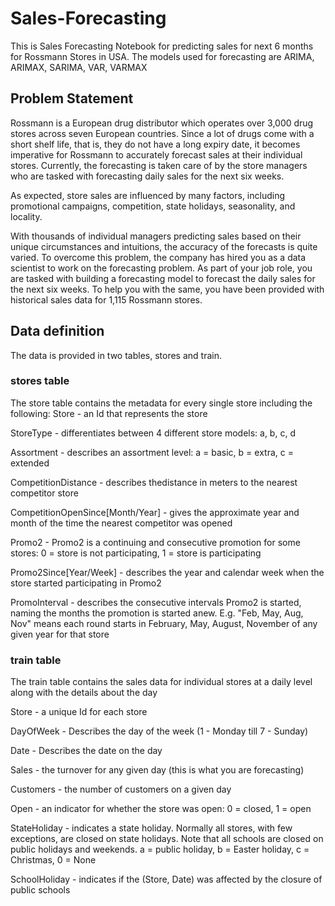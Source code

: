 # Sales-Forecasting
This is Sales Forecasting Notebook for predicting sales for next 6 months for Rossmann Stores in USA. The models used for forecasting are ARIMA, ARIMAX, SARIMA, VAR, VARMAX 

## Problem Statement
Rossmann is a European drug distributor which operates over 3,000 drug stores across seven European countries. Since a lot of drugs come with a short shelf life, that is, they do not have a long expiry date, it becomes imperative for Rossmann to accurately forecast sales at their individual stores. Currently, the forecasting is taken care of by the store managers who are tasked with forecasting daily sales for the next six weeks. 

As expected, store sales are influenced by many factors, including promotional campaigns, competition, state holidays, seasonality, and locality.

With thousands of individual managers predicting sales based on their unique circumstances and intuitions, the accuracy of the forecasts is quite varied. To overcome this problem, the company has hired you as a data scientist to work on the forecasting problem. As part of your job role, you are tasked with building a forecasting model to forecast the daily sales for the next six weeks. To help you with the same, you have been provided with historical sales data for 1,115 Rossmann stores.

## Data definition
 

The data is provided in two tables, stores and train. 
### stores table
The store table contains the metadata for every single store including the following:
Store - an Id that represents the store

StoreType - differentiates between 4 different store models: a, b, c, d

Assortment - describes an assortment level: a = basic, b = extra, c = extended

CompetitionDistance - describes thedistance in meters to the nearest competitor store

CompetitionOpenSince[Month/Year] - gives the approximate year and month of the time the nearest competitor was opened

Promo2 - Promo2 is a continuing and consecutive promotion for some stores: 0 = store is not participating, 1 = store is participating

Promo2Since[Year/Week] - describes the year and calendar week when the store started participating in Promo2

PromoInterval - describes the consecutive intervals Promo2 is started, naming the months the promotion is started anew. E.g. "Feb, May, Aug, Nov" means each round starts in February, May, August, November of any given year for that store

 
### train table
The train table contains the sales data for individual stores at a daily level along with the details about the day

Store - a unique Id for each store

DayOfWeek - Describes the day of the week (1 - Monday till 7 - Sunday)

Date - Describes the date on the day

Sales - the turnover for any given day (this is what you are forecasting)

Customers - the number of customers on a given day

Open - an indicator for whether the store was open: 0 = closed, 1 = open

StateHoliday - indicates a state holiday. Normally all stores, with few exceptions, are closed on state holidays. Note that all schools are closed on public holidays and weekends. a = public holiday, b = Easter holiday, c = Christmas, 0 = None

SchoolHoliday - indicates if the (Store, Date) was affected by the closure of public schools
